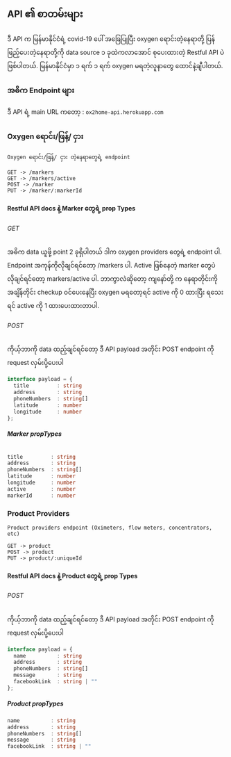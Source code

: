 ## API ၏ စာတမ်းများ

ဒီ API က မြန်မာနိုင်ငံရဲ့ covid-19 ပေါ် အခြေပြုပြီး oxygen ရောင်းတဲ့နေရာတို့ ပြန်ဖြည့်ပေးတဲ့နေရာတို့ကို data source ၁ ခုထဲကလာအောင် စုပေးထားတဲ့ Restful API ပဲဖြစ်ပါတယ်. မြန်မာနိုင်ငံမှာ ၁ ရက် ၁ ရက် oxygen မရတဲ့လူနာတွေ ထောင်နဲ့ချီပါတယ်.

### အဓိက Endpoint များ

ဒီ API ရဲ့ main URL ကတော့ : `ox2home-api.herokuapp.com`

### Oxygen ရောင်း/ဖြန့်/ ငှား

```
Oxygen ရောင်း/ဖြန့်/ ငှား တဲ့နေရာတွေရဲ့ endpoint

GET -> /markers
GET -> /markers/active
POST -> /marker
PUT -> /marker/:markerId
```

#### Restful API docs နဲ့ Marker တွေရဲ့ prop Types

###### GET

အဓိက data ယူဖို့ point 2 ခုရှိပါတယ် ဒါက oxygen providers တွေရဲ့ endpoint ပါ. Endpoint အကုန်ကိုလိုချင်ရင်တော့ /markers ပါ. Active ဖြစ်နေတဲ့ marker တွေပဲလိုချင်ရင်တော့ markers/active ပါ. ဘာကွာလဲဆိုတော့ ကျနော်တို့ က နေရာတိုင်းကိုအချိန်တိုင်း checkup ဝင်ပေးနေပြီး oxygen မရတော့ရင် active ကို 0 ထားပြီး ရသေးရင် active ကို 1 ထားပေးထားတာပါ.

###### POST

ကိုယ့်ဘာကို data ထည့်ချင်ရင်တော့ ဒီ API payload အတိုင်း POST endpoint ကို request လှမ်းပို့ပေးပါ

```typescript
interface payload = {
  title         : string
  address       : string
  phoneNumbers  : string[]
  latitude      : number
  longitude     : number
};
```

##### Marker propTypes

```typescript

title         : string
address       : string
phoneNumbers  : string[]
latitude      : number
longitude     : number
active        : number
markerId      : number
```

### Product Providers

```
Product providers endpoint (Oximeters, flow meters, concentrators, etc)

GET -> product
POST -> product
PUT -> product/:uniqueId
```

#### Restful API docs နဲ့ Product တွေရဲ့ prop Types

###### POST

ကိုယ့်ဘာကို data ထည့်ချင်ရင်တော့ ဒီ API payload အတိုင်း POST endpoint ကို request လှမ်းပို့ပေးပါ

```typescript
interface payload = {
  name          : string
  address       : string
  phoneNumbers  : string[]
  message       : string
  facebookLink  : string | ""
};
```

##### Product propTypes

```typescript
name          : string
address       : string
phoneNumbers  : string[]
message       : string
facebookLink  : string | ""
```
